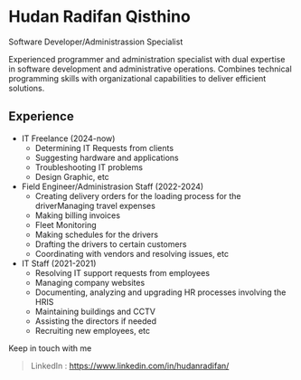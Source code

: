 # Hudan Radifan Qisthino

Software Developer/Administrassion Specialist

Experienced programmer and administration specialist with dual expertise in software development and administrative operations. Combines technical programming skills with organizational capabilities to deliver efficient solutions.

## **Experience**

- IT Freelance (2024-now)
    - Determining IT Requests from clients
    - Suggesting hardware and applications
    - Troubleshooting IT problems
    - Design Graphic, etc
- Field Engineer/Administrasion Staff (2022-2024)
    - Creating delivery orders for the loading process for the driverManaging travel expenses
    - Making billing invoices
    - Fleet Monitoring
    - Making schedules for the drivers
    - Drafting the drivers to certain customers
    - Coordinating with vendors and resolving issues, etc
- IT Staff (2021-2021)
    - Resolving IT support requests from employees
    - Managing company websites
    - Documenting, analyzing and upgrading HR processes involving the HRIS
    - Maintaining buildings and CCTV
    - Assisting the directors if needed
    - Recruiting new employees, etc

Keep in touch with me

> LinkedIn : https://www.linkedin.com/in/hudanradifan/
>
